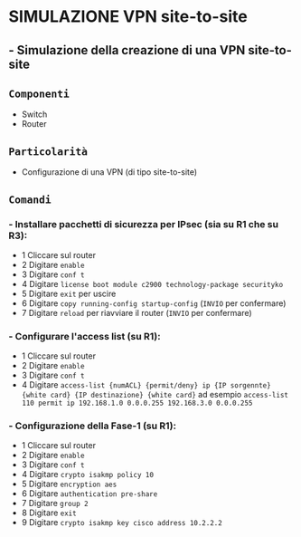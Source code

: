# SIMULAZIONE VPN site-to-site
## - Simulazione della creazione di una VPN site-to-site
## `Componenti`
- Switch
- Router
## `Particolarità`
- Configurazione di una VPN (di tipo site-to-site)
## `Comandi`
### - Installare pacchetti di sicurezza per IPsec (sia su R1 che su R3):
- 1 Cliccare sul router
- 2 Digitare `enable`
- 3 Digitare `conf t`
- 4 Digitare `license boot module c2900 technology-package securityko`
- 5 Digitare `exit` per uscire
- 6 Digitare `copy running-config startup-config` (`INVIO` per confermare)
- 7 Digitare `reload` per riavviare il router (`INVIO` per confermare)
### - Configurare l'access list (su R1):
- 1 Cliccare sul router
- 2 Digitare `enable`
- 3 Digitare `conf t`
- 4 Digitare `access-list {numACL} {permit/deny} ip {IP sorgennte} {white card} {IP destinazione} {white card}` ad esempio `access-list 110 permit ip 192.168.1.0 0.0.0.255 192.168.3.0 0.0.0.255`
### - Configurazione della Fase-1 (su R1):
- 1 Cliccare sul router
- 2 Digitare `enable`
- 3 Digitare `conf t`
- 4 Digitare `crypto isakmp policy 10`
- 5 Digitare `encryption aes`
- 6 Digitare `authentication pre-share`
- 7 Digitare `group 2`
- 8 Digitare `exit`
- 9 Digitare `crypto isakmp key cisco address 10.2.2.2`
